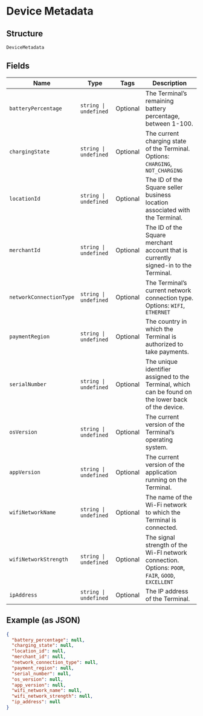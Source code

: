 
# Device Metadata

## Structure

`DeviceMetadata`

## Fields

| Name | Type | Tags | Description |
|  --- | --- | --- | --- |
| `batteryPercentage` | `string \| undefined` | Optional | The Terminal’s remaining battery percentage, between 1-100. |
| `chargingState` | `string \| undefined` | Optional | The current charging state of the Terminal.<br>Options: `CHARGING`, `NOT_CHARGING` |
| `locationId` | `string \| undefined` | Optional | The ID of the Square seller business location associated with the Terminal. |
| `merchantId` | `string \| undefined` | Optional | The ID of the Square merchant account that is currently signed-in to the Terminal. |
| `networkConnectionType` | `string \| undefined` | Optional | The Terminal’s current network connection type.<br>Options: `WIFI`, `ETHERNET` |
| `paymentRegion` | `string \| undefined` | Optional | The country in which the Terminal is authorized to take payments. |
| `serialNumber` | `string \| undefined` | Optional | The unique identifier assigned to the Terminal, which can be found on the lower back<br>of the device. |
| `osVersion` | `string \| undefined` | Optional | The current version of the Terminal’s operating system. |
| `appVersion` | `string \| undefined` | Optional | The current version of the application running on the Terminal. |
| `wifiNetworkName` | `string \| undefined` | Optional | The name of the Wi-Fi network to which the Terminal is connected. |
| `wifiNetworkStrength` | `string \| undefined` | Optional | The signal strength of the Wi-FI network connection.<br>Options: `POOR`, `FAIR`, `GOOD`, `EXCELLENT` |
| `ipAddress` | `string \| undefined` | Optional | The IP address of the Terminal. |

## Example (as JSON)

```json
{
  "battery_percentage": null,
  "charging_state": null,
  "location_id": null,
  "merchant_id": null,
  "network_connection_type": null,
  "payment_region": null,
  "serial_number": null,
  "os_version": null,
  "app_version": null,
  "wifi_network_name": null,
  "wifi_network_strength": null,
  "ip_address": null
}
```

